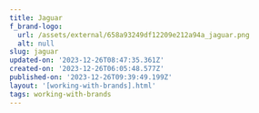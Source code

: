```yaml
---
title: Jaguar
f_brand-logo:
  url: /assets/external/658a93249df12209e212a94a_jaguar.png
  alt: null
slug: jaguar
updated-on: '2023-12-26T08:47:35.361Z'
created-on: '2023-12-26T06:05:48.577Z'
published-on: '2023-12-26T09:39:49.199Z'
layout: '[working-with-brands].html'
tags: working-with-brands
---
```



